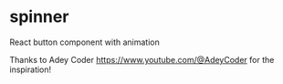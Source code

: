 # spinner

React button component with animation

Thanks to Adey Coder https://www.youtube.com/@AdeyCoder for the inspiration!

